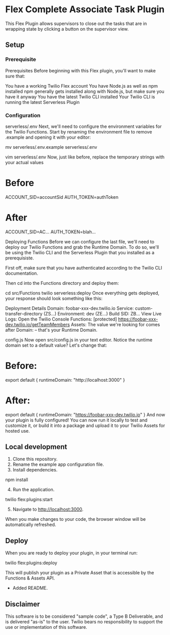 # Flex Complete Associate Task Plugin

This Flex Plugin allows supervisors to close out the tasks that are in wrapping state by clicking a button on the supervisor view. 


## Setup

### Prerequisite

Prerequisites
Before beginning with this Flex plugin, you'll want to make sure that:

You have a working Twilio Flex account
You have Node.js as well as npm installed
npm generally gets installed along with Node.js, but make sure you have it anyway
You have the latest Twilio CLI installed
Your Twilio CLI is running the latest Serverless Plugin

### Configuration

serverless/.env
Next, we'll need to configure the environment variables for the Twilio Functions. Start by renaming the environment file to remove .example and opening it with your editor:

mv serverless/.env.example serverless/.env

vim serverless/.env
Now, just like before, replace the temporary strings with your actual values

# Before
ACCOUNT_SID=accountSid
AUTH_TOKEN=authToken


# After
ACCOUNT_SID=AC...
AUTH_TOKEN=blah...

Deploying Functions
Before we can configure the last file, we'll need to deploy our Twilio Functions and grab the Runtime Domain. To do so, we'll be using the Twilio CLI and the Serverless Plugin that you installed as a prerequisiste.

First off, make sure that you have authenticated according to the Twilio CLI documentation.

Then cd into the Functions directory and deploy them:

cd src/Functions
twilio serverless:deploy
Once everything gets deployed, your response should look something like this:

Deployment Details
Domain: foobar-xxx-dev.twilio.io
Service:
   custom-transfer-directory (ZS...)
Environment:
   dev (ZE...)
Build SID:
   ZB...
View Live Logs:
   Open the Twilio Console
Functions:
   [protected] https://foobar-xxx-dev.twilio.io/getTeamMembers
Assets:
The value we're looking for comes after Domain: – that's your Runtime Domain.

config.js
Now open src/config.js in your text editor. Notice the runtime domain set to a default value? Let's change that:

# Before:
export default {
    runtimeDomain: "http://localhost:3000"
}

# After:
export default {
    runtimeDomain: "https://foobar-xxx-dev.twilio.io"
}
And now your plugin is fully configured! You can now run it locally to test and customize it, or build it into a package and upload it to your Twilio Assets for hosted use.




## Local development

1. Clone this repository.
2. Rename the example app configuration file.
3. Install dependencies.

npm install


4. Run the application.

twilio flex:plugins:start 


5. Navigate to [http://localhost:3000](http://localhost:3000).

When you make changes to your code, the browser window will be automatically refreshed.


## Deploy

When you are ready to deploy your plugin, in your terminal run:

twilio flex:plugins:deploy

This will publish your plugin as a Private Asset that is accessible by the Functions & Assets API.



- Added README.


## Disclaimer
This software is to be considered "sample code", a Type B Deliverable, and is delivered "as-is" to the user. Twilio bears no responsibility to support the use or implementation of this software.
